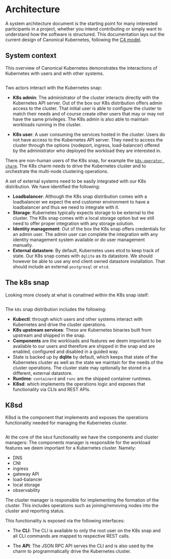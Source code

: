 # Architecture

A system architecture document is the starting point for many interested participants in a project, whether you intend contributing or simply want to understand how the software is structured. This documentation lays out the current design of Canonical Kubernetes, following the [C4 model]. 

##  System context 

This overview of Canonical Kubernetes demonstrates the interactions of Kubernetes with users and with other systems.

```{kroki} ../assets/overview.puml
```

Two actors interact with the Kubernetes snap:

- **K8s admin**: The administrator of the cluster interacts directly with the Kubernetes API server. Out of the box our K8s distribution offers admin access to the cluster. That initial user is able to configure the cluster to match their needs and of course create other users that may or may not have the same privileges. The K8s admin is also able to maintain workloads running in the cluster.

- **K8s user**: A user consuming the services hosted in the cluster. Users do not have access to the Kubernetes API server. They need to access the cluster through the options (nodeport, ingress, load-balancer) offered by the administrator who deployed the workload they are interested in.

There are non-human users of the K8s snap, for example the [`k8s-operator charm`][K8s charm]. The K8s charm needs to drive the Kubernetes cluster and to orchestrate the multi-node clustering operations.

A set of external systems need to be easily integrated with our K8s distribution. We have identified the following:
 - **Loadbalancer**: Although the K8s snap distribution comes with a loadbalancer we expect the end customer environment to have a loadbalancer and thus we need to integrate with it.
- **Storage**: Kubernetes typically expects storage to be external to the cluster. The K8s snap comes with a local storage option but we still need to offer proper integration with any storage solution.
- **Identity management**: Out of the box the K8s snap offers credentials for an admin user. The admin user can complete the integration with any identity management system available or do user management manually.
- **External datastore**: By default, Kubernetes uses etcd to keep track of state. Our K8s snap comes with `dqlite` as its datastore. We should however be able to use any end client owned datastore installation. That should include an external `postgresql` or `etcd`.

## The k8s snap

Looking more closely at what is conatined within the K8s snap istelf:

```{kroki} ../assets/k8s-container.puml
```

The `k8s` snap distribution includes the following:

- **Kubectl**: through which users and other systems interact with Kubernetes and drive the cluster operations.
- **K8s upstream services**: These are Kubernetes binaries built from upstream and shipped in the snap.
- **Components** are the workloads and features we deem important to be available to our users and therefore are shipped in the snap and are enabled, configured and disabled in a guided way.
- State is backed up by **dqlite** by default, which keeps that state of the Kubernetes cluster as well as the state we maintain for the needs of the cluster operations. The cluster state may optionally be stored in a different, external datastore.
- **Runtime**: `containerd` and `runc` are the shipped container runtimes.
- **K8sd**: which implements the operations logic and exposes that functionality via CLIs and REST APIs.

## K8sd

K8sd is the component that implements and exposes the operations functionality needed for managing the Kubernetes cluster.

```{kroki} ../assets/k8sd-component.puml
```

At the core of the `k8sd` functionality we have the components and cluster managers:
The components manager is responsible for the workload features we deem important for a Kubernetes cluster. Namely:

- DNS
- CNI
- ingress
- gateway API
- load-balancer
- local storage
- observability

The cluster manager is responsible for implementing the formation of the cluster. This includes operations such as joining/removing nodes into the cluster and reporting status.

This functionality is exposed via the following interfaces:

- The **CLI**: The CLI is available to only the root user on the K8s snap and all CLI commands are mapped to respective REST calls.

- The **API**: The JSON RPC API serves the CLI and is also used by the charm to programmatically drive the Kubernetes cluster. 



<!-- LINKS -->
[C4 model]: https://c4model.com/
[K8s charm]: https://charmhub.io/k8s
